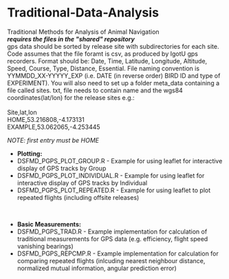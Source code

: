# Traditional-Data-Analysis
Traditional Methods for Analysis of Animal Navigation</br>
<b><i>requires the files in the "shared" repository</i></b></br>
gps data should be sorted by release site with subdirectories for each site. Code assumes that the file foramt is csv, as produced by 
IgotU gps recorders. Format should be: Date, Time, Latitude, Longitude, Altitude, Speed, Course, Type, Distance, Essential. File naming convention is YYMMDD_XX-YYYYY_EXP (i.e. DATE (in reverse order) BIRD ID and type of EXPERIMENT). You will also need to set up a folder meta_data containing a file called sites. txt, file needs to contain name and the wgs84 coordinates(lat/lon) for the release sites e.g.:</br></br>
Site,lat,lon</br>
HOME,53.216808,-4.173131</br>
EXAMPLE,53.062065,-4.253445</br>

<i>NOTE: first entry must be HOME</i>
  </br>
  <ul>
  <li><b>Plotting:</b>
<li>DSFMD_PGPS_PLOT_GROUP.R -  Example for using leaflet for interactive display of GPS tracks by Group
<li>DSFMD_PGPS_PLOT_INDIVIDUAL.R -  Example for using leaflet for interactive display of GPS tracks by Individual
<li>DSFMD_PGPS_PLOT_REPEATED.R -  Example for using leaflet to plot repeated flights (including offsite releases)
  </ul>
  </br>
  <ul>
  <li><b>Basic Measurements:</b>
<li>DSFMD_PGPS_TRAD.R - Example implementation for calculation of traditional measurements for GPS data (e.g. efficiency, flight speed vanishing bearings)
<li>DSFMD_PGPS_REPCMP.R - Example implementation for calculation for comparing repeated flights (inlcuding nearest neighbour distance, normalized mutual information, angular prediction error)
</ul>
